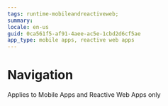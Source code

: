 ```yaml
---
tags: runtime-mobileandreactiveweb;  
summary: 
locale: en-us
guid: 0ca561f5-af91-4aee-ac5e-1cbd2d6cf5ae
app_type: mobile apps, reactive web apps
---
```


# Navigation

<div class="info" markdown="1">

Applies to Mobile Apps and Reactive Web Apps only

</div>
